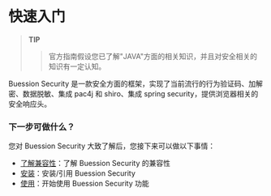 # 快速入门


> **TIP**
>> 官方指南假设您已了解"JAVA"方面的相关知识，并且对安全相关的知识有一定认知。

Buession Security 是一款安全方面的框架，实现了当前流行的行为验证码、加解密、数据脱敏、集成 pac4j 和 shiro、集成 spring security，提供浏览器相关的安全响应头。


### 下一步可做什么？
您对 Buession Security 大致了解后，您接下来可以做以下事情：
* [了解兼容性](/docs/requirement.html#环境要求)：了解 Buession Security 的兼容性
* [安装](/docs/installation.html)：安装/引用 Buession Security
* [使用](/manual/)：开始使用 Buession Security 功能